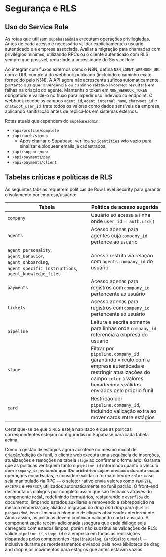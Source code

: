 # Segurança e RLS

## Uso do Service Role
As rotas que utilizam `supabaseadmin` executam operações privilegiadas. Antes de cada acesso é necessário validar explicitamente o usuário autenticado e a empresa associada. Avaliar a migração para chamadas com privilégios mínimos, utilizando RPCs ou o cliente autenticado com RLS sempre que possível, reduzindo a necessidade do Service Role.

Ao integrar com fluxos externos como o N8N, defina `N8N_AGENT_WEBHOOK_URL` com a URL completa do webhook publicado (incluindo o caminho exato fornecido pelo N8N). A API agora não acrescenta sufixos automaticamente, portanto qualquer divergência ou caminho relativo incorreto resultará em falhas na criação do agente. Mantenha o token em `N8N_WEBHOOK_TOKEN` obrigatório e valide-o no fluxo para impedir uso indevido do endpoint. O webhook recebe os campos `agent_id`, `agent_internal_name`, `chatwoot_id` e `chatwoot_user_id`; trate todos os valores como dados sensíveis da empresa, aplicando sanitização antes de replicá-los em sistemas externos.

Rotas atuais que dependem do `supabaseadmin`:

- `/api/profile/complete`
- `/api/auth/signup`
  - Após chamar o Supabase, verifica se `identities` veio vazio para sinalizar e bloquear emails já cadastrados.
- `/api/support/new`
- `/api/payments/pay`
- `/api/payments/client`

## Tabelas críticas e políticas de RLS
As seguintes tabelas requerem políticas de Row Level Security para garantir o isolamento por empresa/usuário:

| Tabela | Política de acesso sugerida |
| --- | --- |
| `company` | Usuário só acessa a linha onde `user_id = auth.uid()` |
| `agents` | Acesso apenas para agentes cuja `company_id` pertence ao usuário |
| `agent_personality`, `agent_behavior`, `agent_onboarding`, `agent_specific_instructions`, `agent_knowledge_files` | Acesso restrito via relação com `agents.company_id` do usuário |
| `payments` | Acesso apenas para registros com `company_id` pertencente ao usuário |
| `tickets` | Acesso apenas para registros com `company_id` pertencente ao usuário |
| `pipeline` | Leitura e escrita somente para linhas onde `company_id` referencia a empresa do usuário |
| `stage` | Filtrar por `pipeline.company_id` garantindo vínculo com a empresa autenticada e restringir atualizações do campo `color` a valores hexadecimais válidos enviados pelo próprio funil |
| `card` | Restrição por `pipeline.company_id`, incluindo validação extra ao mover cards entre estágios |

Certifique-se de que o RLS esteja habilitado e que as políticas correspondentes estejam configuradas no Supabase para cada tabela acima.

Como a gestão de estágios agora acontece no mesmo modal de criação/edição do funil, o cliente web executa uma sequência de inserções, atualizações e remoções na tabela `stage` ao confirmar o formulário. Garanta que as políticas verifiquem tanto o `pipeline_id` informado quanto o vínculo com `company_id`, evitando que IDs arbitrários sejam enviados durante essas operações encadeadas, e considere validar o formato hex de `color` caso seja manipulado via RPC — o seletor nativo envia valores como `#E0F2FE`, `#FCE7F3` e `#FEF3C7`, utilizados automaticamente no funil padrão. O front-end desmonta os diálogos por completo assim que são fechados através do componente `Modal`, redefinindo formulários, restaurando o `overflow` do documento, limpando estados auxiliares e removendo a sobreposição na mesma renderização; aliado à migração do _drag and drop_ para `@hello-pangea/dnd`, isso eliminou o bloqueio de cliques observado anteriormente. Ainda assim, as políticas devem continuar validando cada transição. A componentização recém-adicionada assegura que cada diálogo seja carregado com estados limpos, porém não substitui as validações de RLS: valide `pipeline_id`, `stage_id` e a empresa em todas as requisições disparadas pelos componentes `PipelineDialog`, `CardDialog` e `Modal` — inclusive durante os reordenamentos enviados pela nova biblioteca de drag and drop e os movimentos para estágios que antes estavam vazios.
